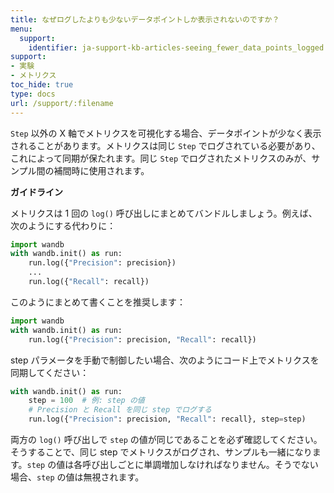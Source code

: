 ```yaml
---
title: なぜログしたよりも少ないデータポイントしか表示されないのですか？
menu:
  support:
    identifier: ja-support-kb-articles-seeing_fewer_data_points_logged
support:
- 実験
- メトリクス
toc_hide: true
type: docs
url: /support/:filename
---
```


`Step` 以外の X 軸でメトリクスを可視化する場合、データポイントが少なく表示されることがあります。メトリクスは同じ `Step` でログされている必要があり、これによって同期が保たれます。同じ `Step` でログされたメトリクスのみが、サンプル間の補間時に使用されます。

**ガイドライン**

メトリクスは 1 回の `log()` 呼び出しにまとめてバンドルしましょう。例えば、次のようにする代わりに：

```python
import wandb
with wandb.init() as run:
    run.log({"Precision": precision})
    ...
    run.log({"Recall": recall})
```

このようにまとめて書くことを推奨します：

```python
import wandb
with wandb.init() as run:
    run.log({"Precision": precision, "Recall": recall})
```

step パラメータを手動で制御したい場合、次のようにコード上でメトリクスを同期してください：

```python
with wandb.init() as run:
    step = 100  # 例: step の値
    # Precision と Recall を同じ step でログする
    run.log({"Precision": precision, "Recall": recall}, step=step)
```

両方の `log()` 呼び出しで `step` の値が同じであることを必ず確認してください。そうすることで、同じ step でメトリクスがログされ、サンプルも一緒になります。`step` の値は各呼び出しごとに単調増加しなければなりません。そうでない場合、`step` の値は無視されます。